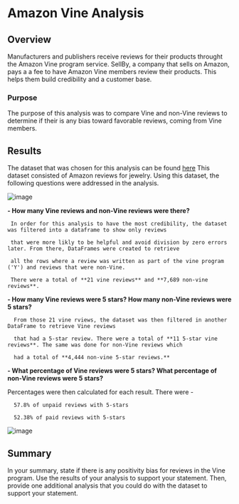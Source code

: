 # Amazon Vine Analysis

## Overview

Manufacturers and publishers receive reviews for their products throught the Amazon Vine program service. SellBy, a company that sells on Amazon, pays a a fee to have Amazon Vine members review their products. This helps them build credibility and a customer base.


### Purpose

The purpose of this analysis was to compare Vine and non-Vine reviews to determine if their is any bias toward favorable reviews, coming from Vine members.


## Results

The dataset that was chosen for this analysis can be found [here](https://s3.amazonaws.com/amazon-reviews-pds/tsv/amazon_reviews_us_Jewelry_v1_00.tsv.gz) This dataset consisted of Amazon reviews for jewelry. Using this dataset, the following questions were addressed in the analysis.

![image](https://user-images.githubusercontent.com/90485451/155902838-3555b944-6c26-47f3-a88f-9c12cb6804ef.png)


  **- How many Vine reviews and non-Vine reviews were there?**
  
     In order for this analysis to have the most credibility, the dataset was filtered into a dataframe to show only reviews 
     
     that were more likly to be helpful and avoid division by zero errors later. From there, DataFrames were created to retrieve 
     
     all the rows where a review was written as part of the vine program ('Y') and reviews that were non-Vine. 
     
     There were a total of **21 vine reviews** and **7,689 non-vine reviews**. 

  **- How many Vine reviews were 5 stars? How many non-Vine reviews were 5 stars?**
  
      From those 21 vine rviews, the dataset was then filtered in another DataFrame to retrieve Vine reviews 
      
      that had a 5-star review. There were a total of **11 5-star vine reviews**. The same was done for non-Vine reviews which 
      
      had a total of **4,444 non-vine 5-star reviews.**

  **- What percentage of Vine reviews were 5 stars? What percentage of non-Vine reviews were 5 stars?**
  
  Percentages were then calculated for each result. There were - 
  
      57.8% of unpaid reviews with 5-stars
  
      52.38% of paid reviews with 5-stars
      
      
![image](https://user-images.githubusercontent.com/90485451/155904174-ee65111e-f748-4439-b21b-8aead228278a.png)



## Summary

In your summary, state if there is any positivity bias for reviews in the Vine program. Use the results of your analysis to support your statement. Then, provide one additional analysis that you could do with the dataset to support your statement.


